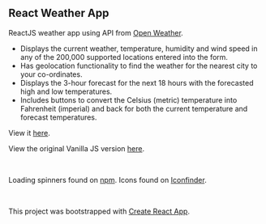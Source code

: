 <h2>React Weather App</h2>

<p>ReactJS weather app using API from <a href="https://openweathermap.org/api">Open Weather</a>.</p>

<ul>
<li>Displays the current weather, temperature, humidity and wind speed in any of the 200,000 supported locations entered into the form.</li>
<li>Has geolocation functionality to find the weather for the nearest city to your co-ordinates.</li>
<li>Displays the 3-hour forecast for the next 18 hours with the forecasted high and low temperatures.</li>
<li>Includes buttons to convert the Celsius (metric) temperature into Fahrenheit (imperial) and back for both the current temperature and forecast temperatures.</li>
</ul>

<p>View it <a href="https://km-react-weather.netlify.app/">here</a>.</p>
<p>View the original Vanilla JS version <a href="https://github.com/kayleighmonaghan/Vanilla-Weather-App">here</a>.</p>
<br />
<p>Loading spinners found on <a href="https://www.npmjs.com/package/react-loader-spinner">npm</a>. Icons found on <a href="https://www.iconfinder.com/iconsets/weather-color-2">Iconfinder</a>.</p>
<br />
<p>This project was bootstrapped with <a href="https://github.com/facebook/create-react-app">Create React App</a>.</p>
